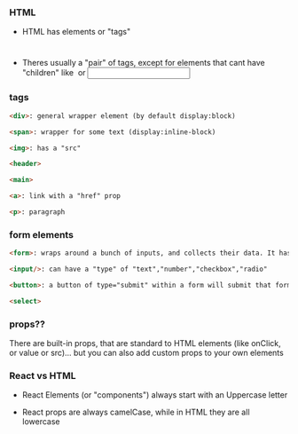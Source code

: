 ### HTML

- HTML has elements or "tags" <h1></h1>
- Theres usually a "pair" of tags, except for elements that cant have "children" like <img /> or <input />

### tags

```html
<div>: general wrapper element (by default display:block)

<span>: wrapper for some text (display:inline-block)

<img>: has a "src"

<header>

<main>

<a>: link with a "href" prop

<p>: paragraph
```

### form elements
```html
<form>: wraps around a bunch of inputs, and collects their data. It has an "onSubmit" prop

<input/>: can have a "type" of "text","number","checkbox","radio"

<button>: a button of type="submit" within a form will submit that form

<select>
```

### props??

There are built-in props, that are standard to HTML elements (like onClick, or value or src)... but you can also add custom props to your own elements

### React vs HTML

- React Elements (or "components") always start with an Uppercase letter

- React props are always camelCase, while in HTML they are all lowercase

